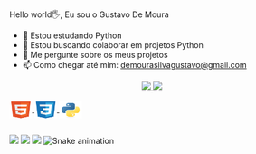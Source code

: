 Hello world🖐, Eu sou o Gustavo De Moura

- 🌱 Estou estudando Python
- 👯 Estou buscando colaborar em projetos Python
- 💬 Me pergunte sobre os meus projetos
- 📫 Como chegar até mim: demourasilvagustavo@gmail.com

<div align="center">
  <a href="https://github.com/gustavomdev">
  <img height="180em" src="https://github-readme-stats.vercel.app/api?username=gustavomdev&show_icons=true&theme=dark&include_all_commits=true&count_private=true"/>
  <img height="180em" src="https://github-readme-stats.vercel.app/api/top-langs/?username=gustavomdev&layout=compact&langs_count=7&theme=dark"/>
</div>
<div style="display: inline_block"><br>
  <img align="center" alt="Rafa-HTML" height="30" width="40" src="https://raw.githubusercontent.com/devicons/devicon/master/icons/html5/html5-original.svg">
  <img align="center" alt="Rafa-CSS" height="30" width="40" src="https://raw.githubusercontent.com/devicons/devicon/master/icons/css3/css3-original.svg">
  <img align="center" alt="Rafa-Python" height="30" width="40" src="https://raw.githubusercontent.com/devicons/devicon/master/icons/python/python-original.svg">

</div>
  
## 
  
<div>   
  
 
  <a href="https://www.instagram.com/gustavo_x0x/" target="_blank"><img src="https://img.shields.io/badge/-Instagram-%23E4405F?style=for-the-badge&logo=instagram&logoColor=white" target="_blank"></a>
 <a href = "mailto:demourasilvagustavo@gmail.com"><img src="https://img.shields.io/badge/-Gmail-%23333?style=for-the-badge&logo=gmail&logoColor=white" target="_blank"></a>
  <a href="https://www.linkedin.com/in/gustavo-de-moura-silva-ba0052230/" target="_blank"><img src="https://img.shields.io/badge/-LinkedIn-%230077B5?style=for-the-badge&logo=linkedin&logoColor=white" target="_blank"></a>
![Snake animation](https://github.com/gustavomdev/gustavomdev/blob/output/github-contribution-grid-snake.svg)
</div>  
 
